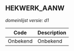 ## HEKWERK_AANW

*domeinlijst versie: d1* 

 |Code |Description	|
|	---	|	---	|
| Onbekend | Onbekend |

